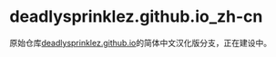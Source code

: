# deadlysprinklez.github.io_zh-cn

原始仓库[deadlysprinklez.github.io](https://github.com/DeadlySprinklez/deadlysprinklez.github.io)的简体中文汉化版分支，正在建设中。
